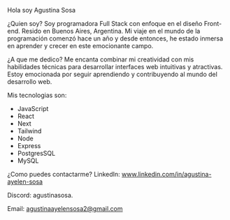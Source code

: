 Hola soy Agustina Sosa

¿Quien soy?
Soy programadora Full Stack con enfoque en el diseño Front-end. Resido en Buenos Aires, Argentina. Mi viaje en el mundo de la programación comenzó hace un año y desde entonces, he estado inmersa en aprender y crecer en este emocionante campo.

¿A que me dedico?
Me encanta combinar mi creatividad con mis habilidades técnicas para desarrollar interfaces web intuitivas y atractivas. Estoy emocionada por seguir aprendiendo y contribuyendo al mundo del desarrollo web. 

Mis tecnologias son: 
- JavaScript
- React
- Next
- Tailwind
- Node
- Express
- PostgresSQL
- MySQL

¿Como puedes contactarme?
LinkedIn: www.linkedin.com/in/agustina-ayelen-sosa

Discord: agustinasosa.

Email: agustinaayelensosa2@gmail.com
